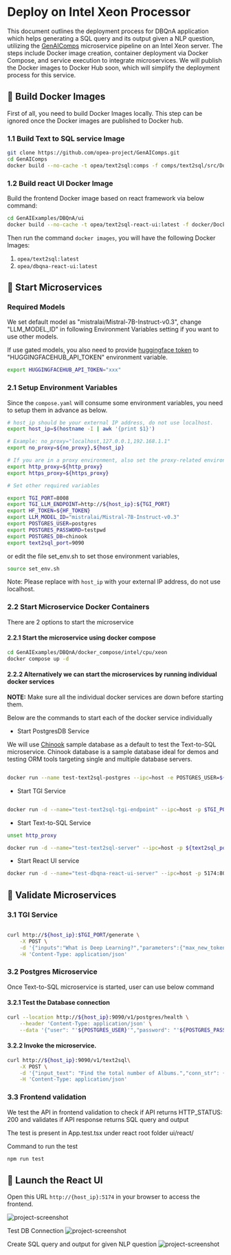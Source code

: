 # Deploy on Intel Xeon Processor

This document outlines the deployment process for DBQnA application which helps generating a SQL query and its output given a NLP question, utilizing the [GenAIComps](https://github.com/opea-project/GenAIComps.git) microservice pipeline on an Intel Xeon server. The steps include Docker image creation, container deployment via Docker Compose, and service execution to integrate microservices. We will publish the Docker images to Docker Hub soon, which will simplify the deployment process for this service.

## 🚀 Build Docker Images

First of all, you need to build Docker Images locally. This step can be ignored once the Docker images are published to Docker hub.

### 1.1 Build Text to SQL service Image

```bash
git clone https://github.com/opea-project/GenAIComps.git
cd GenAIComps
docker build --no-cache -t opea/text2sql:comps -f comps/text2sql/src/Dockerfile .

```

### 1.2 Build react UI Docker Image

Build the frontend Docker image based on react framework via below command:

```bash
cd GenAIExamples/DBQnA/ui
docker build --no-cache -t opea/text2sql-react-ui:latest -f docker/Dockerfile.react .

```

Then run the command `docker images`, you will have the following Docker Images:

1. `opea/text2sql:latest`
2. `opea/dbqna-react-ui:latest`

## 🚀 Start Microservices

### Required Models

We set default model as "mistralai/Mistral-7B-Instruct-v0.3", change "LLM_MODEL_ID" in following Environment Variables setting if you want to use other models.

If use gated models, you also need to provide [huggingface token](https://huggingface.co/docs/hub/security-tokens) to "HUGGINGFACEHUB_API_TOKEN" environment variable.

```bash
export HUGGINGFACEHUB_API_TOKEN="xxx"
```

### 2.1 Setup Environment Variables

Since the `compose.yaml` will consume some environment variables, you need to setup them in advance as below.

```bash
# host_ip should be your external IP address, do not use localhost.
export host_ip=$(hostname -I | awk '{print $1}')

# Example: no_proxy="localhost,127.0.0.1,192.168.1.1"
export no_proxy=${no_proxy},${host_ip}

# If you are in a proxy environment, also set the proxy-related environment variables:
export http_proxy=${http_proxy}
export https_proxy=${https_proxy}

# Set other required variables

export TGI_PORT=8008
export TGI_LLM_ENDPOINT=http://${host_ip}:${TGI_PORT}
export HF_TOKEN=${HF_TOKEN}
export LLM_MODEL_ID="mistralai/Mistral-7B-Instruct-v0.3"
export POSTGRES_USER=postgres
export POSTGRES_PASSWORD=testpwd
export POSTGRES_DB=chinook
export text2sql_port=9090
```

or
edit the file set_env.sh to set those environment variables,

```bash
source set_env.sh
```

Note: Please replace with `host_ip` with your external IP address, do not use localhost.

### 2.2 Start Microservice Docker Containers

There are 2 options to start the microservice

#### 2.2.1 Start the microservice using docker compose

```bash
cd GenAIExamples/DBQnA/docker_compose/intel/cpu/xeon
docker compose up -d
```

#### 2.2.2 Alternatively we can start the microservices by running individual docker services

**NOTE:** Make sure all the individual docker services are down before starting them.

Below are the commands to start each of the docker service individually

- Start PostgresDB Service

We will use [Chinook](https://github.com/lerocha/chinook-database) sample database as a default to test the Text-to-SQL microservice. Chinook database is a sample database ideal for demos and testing ORM tools targeting single and multiple database servers.

```bash

docker run --name test-text2sql-postgres --ipc=host -e POSTGRES_USER=${POSTGRES_USER} -e POSTGRES_HOST_AUTH_METHOD=trust -e POSTGRES_DB=${POSTGRES_DB} -e POSTGRES_PASSWORD=${POSTGRES_PASSWORD} -p 5442:5432 -d -v $WORKPATH/comps/text2sql/langchain/chinook.sql:/docker-entrypoint-initdb.d/chinook.sql postgres:latest
```

- Start TGI Service

```bash

docker run -d --name="test-text2sql-tgi-endpoint" --ipc=host -p $TGI_PORT:80 -v ./data:/data --shm-size 1g -e HUGGINGFACEHUB_API_TOKEN=${HF_TOKEN} -e HF_TOKEN=${HF_TOKEN} -e model=${model} ghcr.io/huggingface/text-generation-inference:2.4.1 --model-id $model
```

- Start Text-to-SQL Service

```bash
unset http_proxy

docker run -d --name="test-text2sql-server" --ipc=host -p ${text2sql_port}:8090 --ipc=host -e http_proxy=$http_proxy -e https_proxy=$https_proxy -e TGI_LLM_ENDPOINT=$TGI_LLM_ENDPOINT opea/text2sql:latest
```

- Start React UI service

```bash
docker run -d --name="test-dbqna-react-ui-server" --ipc=host -p 5174:80 -e no_proxy=$no_proxy -e https_proxy=$https_proxy -e http_proxy=$http_proxy opea/dbqna-react-ui:latest
```

## 🚀 Validate Microservices

### 3.1 TGI Service

```bash

curl http://${host_ip}:$TGI_PORT/generate \
    -X POST \
    -d '{"inputs":"What is Deep Learning?","parameters":{"max_new_tokens":17, "do_sample": true}}' \
    -H 'Content-Type: application/json'
```

### 3.2 Postgres Microservice

Once Text-to-SQL microservice is started, user can use below command

#### 3.2.1 Test the Database connection

```bash
curl --location http://${host_ip}:9090/v1/postgres/health \
    --header 'Content-Type: application/json' \
    --data '{"user": "'${POSTGRES_USER}'","password": "'${POSTGRES_PASSWORD}'","host": "'${host_ip}'", "port": "5442", "database": "'${POSTGRES_DB}'"}'
```

#### 3.2.2 Invoke the microservice.

```bash
curl http://${host_ip}:9090/v1/text2sql\
    -X POST \
    -d '{"input_text": "Find the total number of Albums.","conn_str": {"user": "'${POSTGRES_USER}'","password": "'${POSTGRES_PASSWORD}'","host": "'${host_ip}'", "port": "5442", "database": "'${POSTGRES_DB}'"}}' \
    -H 'Content-Type: application/json'
```

### 3.3 Frontend validation

We test the API in frontend validation to check if API returns HTTP_STATUS: 200 and validates if API response returns SQL query and output

The test is present in App.test.tsx under react root folder ui/react/

Command to run the test

```bash
npm run test
```

## 🚀 Launch the React UI

Open this URL `http://{host_ip}:5174` in your browser to access the frontend.

![project-screenshot](../../../../assets/img/dbQnA_ui_init.png)

Test DB Connection
![project-screenshot](../../../../assets/img/dbQnA_ui_successful_db_connection.png)

Create SQL query and output for given NLP question
![project-screenshot](../../../../assets/img/dbQnA_ui_succesful_sql_output_generation.png)
